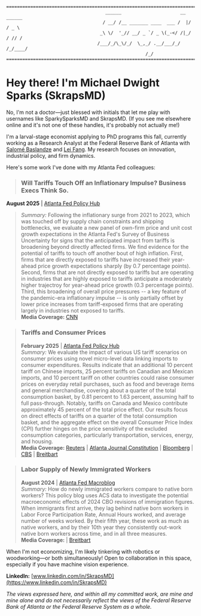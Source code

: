 
```text

=============================================================================================================
                                     ______                      __  ______ 
                                    / __/ /__ _______ ____  ___ /  |/  / _ \
                                   _\ \/  '_// __/ _ `/ _ \(_-</ /|_/ / // /
                                  /___/_/\_\/_/  \_,_/ .__/___/_/  /_/____/ 
                                                    /_/                     
=============================================================================================================

```
# Hey there! I'm Michael Dwight Sparks (SkrapsMD)

No, I'm not a doctor—just blessed with initials that let me play with usernames like SparkySparksMD and SkrapsMD. (If you see me elsewhere online and it's not one of these handles, it's probably not actually me!)

I'm a larval-stage economist applying to PhD programs this fall, currently working as a Research Analyst at the Federal Reserve Bank of Atlanta with [Salomé Baslandze](https://sites.google.com/site/sabaslandze/home) and [Lei Fang](https://sites.google.com/site/leifang/). My research focuses on innovation, industrial policy, and firm dynamics.

Here's some work I've done with my Atlanta Fed colleagues:

> ### **Will Tariffs Touch Off an Inflationary Impulse? Business Execs Think So.** 
**August 2025** | [Atlanta Fed Policy Hub](https://www.atlantafed.org/research/publications/policy-hub/2025/08/21/04-will-tariffs-touch-off-inflationary-impulse-business-execs-think-so) <br>
> *Summary:* Following the inflationary surge from 2021 to 2023, which was touched off by supply chain constraints and shipping bottlenecks, we evaluate a new panel of own-firm price and unit cost growth expectations in the Atlanta Fed's Survey of Business Uncertainty for signs that the anticipated impact from tariffs is broadening beyond directly affected firms. We find evidence for the potential of tariffs to touch off another bout of high inflation. First, firms that are directly exposed to tariffs have increased their year-ahead price growth expectations sharply (by 0.7 percentage points). Second, firms that are not directly exposed to tariffs but are operating in industries that are highly exposed to tariffs anticipate a moderately higher trajectroy for year-ahead price growth (0.3 percentage points). Third, this broadening of overall price pressures -- a key feature of the pandemic-era inflationary impulse -- is only partially offset by lower price increases from tariff-exposed firms that are operating largely in industries not exposed to tariffs. <br>
> **Media Coverage:** [CNN](https://www.cnn.com/2025/08/24/economy/us-tariffs-passthrough-consumers) 

>### **Tariffs and Consumer Prices**
>**February 2025** | [Atlanta Fed Policy Hub](https://www.atlantafed.org/research/publications/policy-hub/2025/02/28/01--tariffs-and-consumer-prices) <br>
> *Summary:* We evaluate the impact of various US tariff scenarios on consumer prices using novel micro-level data linking imports to consumer expenditures. Results indicate that an additional 10 percent tariff on Chinese imports, 25 percent tariffs on Canadian and Mexican imports, and 10 percent tariff on other countries could raise consumer prices on everyday retail purchases, such as food and beverage items and general merchandise, covering about a quarter of the total consumption basket, by 0.81 percent to 1.63 percent, assuming half to full pass-through. Notably, tariffs on Canada and Mexico contribute approximately 45 percent of the total price effect. Our results focus on direct effects of tariffs on a quarter of the total consumption basket, and the aggregate effect on the overall Consumer Price Index (CPI) further hinges on the price sensitivity of the excluded consumption categories, particularly transportation, services, energy, and housing. <br>
> **Media Coverage:** [Reuters](https://www.reuters.com/business/trumps-tariff-blitz-prompts-firefighting-response-fed-researchers-2025-05-27/) | [Atlanta Journal Constitution](https://www.ajc.com/news/business/tariffs-will-raise-prices-its-just-a-matter-of-how-much-atlanta-fed-says/L3UXK5Z6UVG7DDF46XJOBCDKOA/) | [Bloomberg](https://www.bloomberg.com/news/articles/2025-02-28/fed-paper-finds-tariffs-may-raise-us-consumers-everyday-costs) | [CBS](https://www.cbsnews.com/news/trump-tariffs-what-will-cost-more-inflation/) | [Breitbart](https://www.breitbart.com/economy/2025/03/03/new-fed-research-shows-modest-consumer-price-impact-from-proposed-tariffs/)

>### **Labor Supply of Newly Immigrated Workers**
>**August 2024** | [Atlanta Fed Macroblog](https://www.atlantafed.org/blogs/macroblog/2024/08/19/labor-supply-of-newly-immigrated-workers)<br>
> *Summary:* How do newly immigrated workers compare to native born workers? This policy blog uses ACS data to investigate the potential macroeconomic effects of 2024 CBO revisions of immigration figures. When immigrants first arrive, they lag behind native born workers in Labor Force Participation Rate, Annual Hours worked, and average number of weeks worked. By their fifth year, these work as much as native workers, and by their 10th year they consistently out-work native born workers across time, and in all three measures.<br>
> **Media Coverage:** | [Breitbart](https://www.breitbart.com/economy/2024/08/20/breitbart-business-digest-natives-work-more-intensively-than-immigrants/)


When I'm not economizing, I'm likely tinkering with robotics or woodworking—or both simultaneously! Open to collaboration in this space, especially if you have machine vision experience.

**LinkedIn:** [www.linkedin.com/in/SkrapsMD](https://www.linkedin.com/in/SkrapsMD)

*The views expressed here, and within all my committed work, are mine and mine alone and do not necessarily reflect the views of the Federal Reserve Bank of Atlanta or the Federal Reserve System as a whole.*

<!--
**SkrapsMD/SkrapsMD** is a ✨ _special_ ✨ repository because its `README.md` (this file) appears on your GitHub profile.

Here are some ideas to get you started:

- 🔭 I’m currently working on ...
- 🌱 I’m currently learning ...
- 👯 I’m looking to collaborate on ...
- 🤔 I’m looking for help with ...
- 💬 Ask me about ...
- 📫 How to reach me: ...
- 😄 Pronouns: ...
- ⚡ Fun fact: ...
-->
